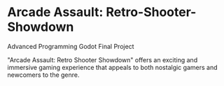 # Arcade Assault: Retro-Shooter-Showdown

Advanced Programming Godot Final Project

"Arcade Assault: Retro Shooter Showdown" offers an exciting and immersive gaming experience that appeals to both nostalgic gamers and newcomers to the genre.
